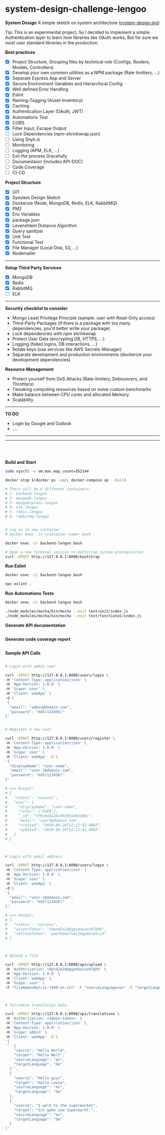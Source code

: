 # system-design-challenge-lengoo

**System Design**
  A simple sketch on system architecture ([system-design.jpg](resource/system-design.jpg))<br>

  Tip: This is an experimental project, So I decided to implement a simple Authentication layer to learn how libraries like OAuth works, But for sure we must user standard libraries in the production.

**Best practices**
  * [x] Project Structure, Grouping files by technical role (Configs, Routers, Models, Controllers)
  * [x] Develop your own common utilities as a NPM package (Rate limitters, ...)
  * [x] Separate Express App and Server
  * [x] Secure Environment Variables and Hierarchical Config
  * [x] Well defined Error Handling
  * [x] Eslint
  * [x] Naming-Tagging (Asset-Inventory)
  * [x] Caching
  * [x] Authentication Layer (OAuth, JWT)
  * [x] Automations Test
  * [x] CORS
  * [x] Filter Input, Escape Output
  * [ ] Lock Dependencies (npm-shrinkwrap.json)
  * [ ] Using Snyk.io
  * [ ] Monitoring
  * [ ] Logging (APM, ELK, ...)
  * [ ] Exit the process Gracefully
  * [ ] Documentaion (includes API-DOC)
  * [ ] Code Coverage
  * [ ] CI-CD

**Project Structure**
  * [x] GIT
  * [x] Syestem Design Sketch
  * [x] Dockerize (Node, MongoDB, Redis, ELK, RabbitMQ)
  * [x] PM2
  * [x] Env Variables
  * [x] package.json
  * [x] Levenshtein Distance Algorithm
  * [x] Query sanitizer
  * [x] Unit Test
  * [x] Functional Test
  * [x] File Manager (Local Disk, S3, ...)
  * [x] Nodemailer
<hr>

**Setup Third Party Services**
  * [x] MongoDB
  * [x] Redis
  * [x] RabbitMQ
  * [ ] ELK
<hr>

**Security checklist to consider**
* Mongo Least Privilege Principle (sample: user with Read-Only access)
* Third-Party Packages (if there is a package with too many dependencies, you'd better write your package)
* Lock dependencies with npm shrinkwrap
* Protect User Data (encrypting DB, HTTPS, ...)
* Logging (failed logins, DB interactions, ...)
* Rotate keys (use services like AWS Secrets-Manager)
* Separate development and production environments (dockerize your development dependencies)

**Resource Management**
* Protect yourself from DoS Attacks (Rate-limiters, Debouncers, and Throttlers)
* Tweaking computing resources based on some custom benchmarks
* Make balance between CPU cores and allocated Memory
* Scalability
<hr>

**TO DO**
* Login by Google and Outlook
* ....
<hr>

<hr><br><br>


**Build and Start**
```bash
sudo sysctl -w vm.max_map_count=262144

docker stop $(docker ps -aq); docker-compose up --build

# There will be 6 different containers:
# 1- backend-lengoo
# 2- mongodb-lengoo
# 3- mongoExpress-lengoo
# 4- elk-lengoo
# 5- redis-lengoo
# 6- rabbitmq-lengoo


# Log in to any container
# docker exec -it <container-name> bash

docker exec -it backend-lengoo bash

# Open a new terminal session to bottstrap system prerequisites
curl -XPOST http://127.0.0.1:8090/bootstrap
```

**Run Eslint**
```bash
docker exec -it backend-lengoo bash

npx eslint .
```

**Run Automations Tests**
```bash
docker exec -it backend-lengoo bash

./node_modules/mocha/bin/mocha --exit test/unit/index.js
./node_modules/mocha/bin/mocha --exit test/functional/index.js
```

**Generate API documentation**
```bash
```

**Generate code coverage report**
```bash
```

**Sample API Calls**
```bash

# Login with admin user

curl -XPOST http://127.0.0.1:8080/users/login \
-H 'Content-Type: application/json' \
-H 'App-Version: 1.0.0' \
-H 'Scope: user' \
-H 'Client: webApp' \
-d \
'{
  "email": "admin@domain.com",
  "password": "md5(123456)"
}'


# Register a new user

curl -XPOST http://127.0.0.1:8080/users/register \
-H 'Content-Type: application/json' \
-H 'App-Version: 1.0.0' \
-H 'Scope: user' \
-H 'Client: webApp' -d \
'{
  "displayName": "user-name",
  "email": "user-1@domain.com",
  "password": "md5(123456)"
}'

# ==> Output:
# {
#   "status": "success",
#   "user": {
#     "displayName": "user-name",
#     "roles": ["USER"],
#     "_id": "5f6c8d3a2bc09200148ed66c",
#     "email": "user4@domain.com",
#     "created": "2020-09-24T12:12:42.480Z",
#     "updated": "2020-09-24T12:12:42.480Z"
#   }
# }



# Login with email address

curl -XPOST http://127.0.0.1:8080/users/login \
-H 'Content-Type: application/json' \
-H 'App-Version: 1.0.0' \
-H 'Scope: user' \
-H 'Client: webApp' \
-d \
'{
  "email": "user-1@domain.com",
  "password": "md5(123456)"
}'

# ==> Output:
# {
#   "status": "success",
#   "accessToken": "v9pn42a2qbggadowzus6fgh0",
#   "refreshToken": "qawf66dxfvmi2mqy60z8orj6"
# }



# Upload a file

curl -XPOST http://127.0.0.1:8080/api/upload \
-H 'Authorization: v9pn42a2qbggadowzus6fgh0' \
-H 'App-Version: 1.0.0' \
-H 'Client: webApp' \
-H 'Scope: user' \
-F "fileName=Matrix-1999-en.txt" -F "sourceLanguage=en" -F "targetLanguage=de" -F "subtitle=@/home/saeed/subs/Matrix-1999-en.txt"



# Introduce translation data

curl -XPOST http://127.0.0.1:8090/api/translations \
-H 'Authorization: <admin-token>' \
-H 'Content-Type: application/json' \
-H 'App-Version: 1.0.0' \
-H 'Scope: admin' \
-H 'Client: webApp' -d \
'[
``  {
    "source": "Hello World",
    "target": "Hallo Welt",
    "sourceLanguage": "en",
    "targetLanguage": "de"
  }``,
  {
    "source": "Hello guys",
    "target": "Hallo Leute",
    "sourceLanguage": "en",
    "targetLanguage": "de"
  },
  {
    "source": "I walk to the supermarket",
    "target": "Ich gehe zum Supermarkt.",
    "sourceLanguage": "en",
    "targetLanguage": "de"
  }
]'
```